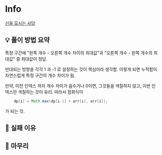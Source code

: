 # Info
[신을 모시는 사당](https://www.acmicpc.net/problem/27210)

## 💡 풀이 방법 요약
특정 구간에 "왼쪽 개수 - 오른쪽 개수 차이의 최대값"과 "오른쪽 개수 - 왼쪽 개수의 최대값" 중 최대값이 정답.

반대되는 방향을 각각 1 과 -1 로 설정하는 것이 핵심이라 생각함. 이렇게 되면 누적합이 자연스럽게 특정 구간의 개수 차이가 됨.

만약, 이전 인덱스 까지 개수 차이가 음수거나 0이면, 그것들을 색칠하지 않고, 이번 인덱스만 색칠하는 것이 유리.
따라서 점화식이
``` Java
    dp[i] = Math.max(dp[i-1] + arr[i], arr[i]);
```
가 되는 것.

## 👀 실패 이유

## 🙂 마무리


